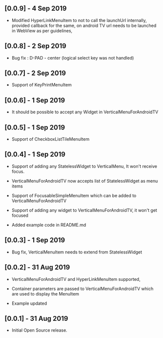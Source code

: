 ## [0.0.9] - 4 Sep 2019

* Modified HyperLinkMenuItem to not to call the launchUrl internally, provided callback for the same,
on android TV url needs to be launched in WebView as per guidelines,

## [0.0.8] - 2 Sep 2019

* Bug fix : D-PAD - center (logical select key was not handled)

## [0.0.7] - 2 Sep 2019

* Support of KeyPrintMenuItem

## [0.0.6] - 1 Sep 2019

* It should be possible to accept any Widget in VerticalMenuForAndroidTV


## [0.0.5] - 1 Sep 2019

* Support of CheckboxListTileMenuItem


## [0.0.4] - 1 Sep 2019

* Support of adding any StatelessWidget to VerticalMenu, It won't receive focus.

* VerticalMenuForAndroidTV now accepts list of StatelessWidget as menu items

* Support of FocusableSimpleMenuItem which can be added to VerticalMenuForAndroidTV

* Support of adding any widget to VerticalMenuForAndroidTV, it won't get focused

* Added example code in README.md

## [0.0.3] - 1 Sep 2019

* Bug fix, VerticalMenuItem needs to extend from StatelessWidget

## [0.0.2] - 31 Aug 2019

* VerticalMenuForAndroidTV and HyperLinkMenuItem supported,

* Container parameters are passed to VerticalMenuForAndroidTV which are used to display
the MenuItem

* Example updated

## [0.0.1] - 31 Aug 2019

* Initial Open Source release.